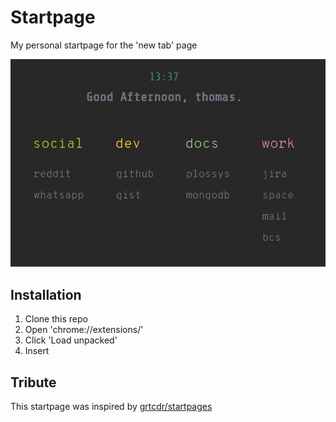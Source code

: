 # Startpage

My personal startpage for the 'new tab' page

![thumbnail](./startpage.png)

## Installation

1. Clone this repo
2. Open 'chrome://extensions/'
3. Click 'Load unpacked'
4. Insert <path-to-git-repo>

## Tribute

This startpage was inspired by [grtcdr/startpages](https://github.com/grtcdr/startpages)